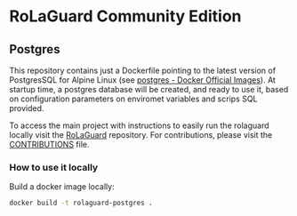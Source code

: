 # RoLaGuard Community Edition

## Postgres

This repository contains just a Dockerfile pointing to the latest version of PostgresSQL for Alpine Linux (see [postgres - Docker Official Images](https://hub.docker.com/_/postgres)).
At startup time, a postgres database will be created, and ready to use it, based on configuration parameters on enviromet variables and scrips SQL provided.

To access the main project with instructions to easily run the rolaguard locally visit the [RoLaGuard](./../README.md) repository. For contributions, please visit the [CONTRIBUTIONS](./../CONTRIBUTING.MD) file.

### How to use it locally

Build a docker image locally:

```bash
docker build -t rolaguard-postgres .
```
